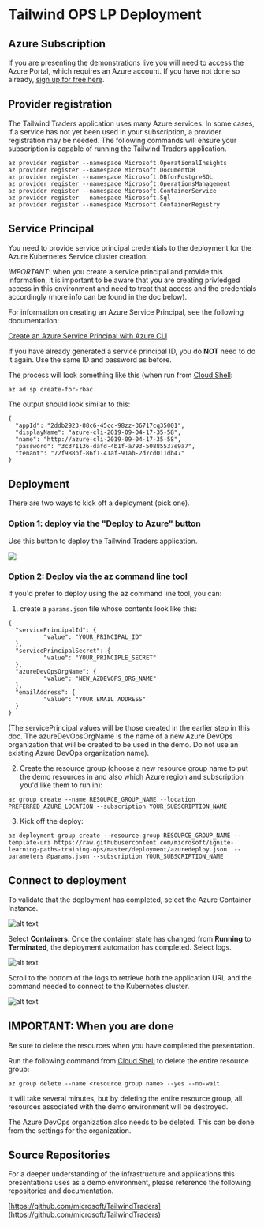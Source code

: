 # Tailwind OPS LP Deployment

## Azure Subscription

If you are presenting the demonstrations live you will need to access the Azure Portal, which requires an Azure account. If you have not done so already, [sign up for free here](https://portal.azure.com).

## Provider registration

The Tailwind Traders application uses many Azure services. In some cases, if a service has not yet been used in your subscription, a provider registration may be needed. The following commands will ensure your subscription is capable of running the Tailwind Traders application.

```
az provider register --namespace Microsoft.OperationalInsights
az provider register --namespace Microsoft.DocumentDB
az provider register --namespace Microsoft.DBforPostgreSQL
az provider register --namespace Microsoft.OperationsManagement
az provider register --namespace Microsoft.ContainerService
az provider register --namespace Microsoft.Sql
az provider register --namespace Microsoft.ContainerRegistry
```

## Service Principal

You need to provide service principal credentials to the deployment for the Azure Kubernetes Service cluster creation.

*IMPORTANT*: when you create a service principal and provide this information, it is important to be aware that you are creating privledged access in this environment and need to treat that access and the credentials accordingly (more info can be found in the doc below).

For information on creating an Azure Service Principal, see the following documentation:

[Create an Azure Service Principal with Azure CLI](https://docs.microsoft.com/en-us/cli/azure/create-an-azure-service-principal-azure-cli?view=azure-cli-latest)

If you have already generated a service principal ID, you do **NOT** need to do it again. Use the same ID and password as before.

The process will look something like this (when run from [Cloud Shell](https://shell.azure.com):

``` az cli
az ad sp create-for-rbac
```

The output should look similar to this:

``` az cli
{
  "appId": "2ddb2923-88c6-45cc-98zz-36717cq35001",
  "displayName": "azure-cli-2019-09-04-17-35-58",
  "name": "http://azure-cli-2019-09-04-17-35-58",
  "password": "3c371136-dafd-4b1f-a793-50885537e9a7",
  "tenant": "72f988bf-86f1-41af-91ab-2d7cd011db47"
}
```

## Deployment

There are two ways to kick off a deployment (pick one).

### Option 1: deploy via the "Deploy to Azure" button

Use this button to deploy the Tailwind Traders application.

<a href="https://portal.azure.com/#create/Microsoft.Template/uri/https%3A%2F%2Fraw.githubusercontent.com%2Fmicrosoft%2Fignite-learning-paths-training-ops%2Fmaster%2Fdeployment%2Fazuredeploy.json" target="_blank">
 <img src="http://azuredeploy.net/deploybutton.png"/>
</a>

### Option 2: Deploy via the az command line tool

If you'd prefer to deploy using the az command line tool, you can:

1) create a ```params.json``` file whose contents look like this:

```
{
  "servicePrincipalId": {
          "value": "YOUR_PRINCIPAL_ID"
  },
  "servicePrincipalSecret": {
          "value": "YOUR_PRINCIPLE_SECRET"
  },
  "azureDevOpsOrgName": {
          "value": "NEW_AZDEVOPS_ORG_NAME"
  },
  "emailAddress": {
          "value": "YOUR EMAIL ADDRESS"
  }
}
```

(The servicePrincipal values will be those created in the earlier step in this doc. The azureDevOpsOrgName is the name of a new Azure DevOps organization that will be created to be used in the demo. Do not use an existing Azure DevOps organization name).

2) Create the resource group (choose a new resource group name to put the demo resources in and also which Azure region and subscription you'd like them to run in):

```
az group create --name RESOURCE_GROUP_NAME --location PREFERRED_AZURE_LOCATION --subscription YOUR_SUBSCRIPTION_NAME
```

3) Kick off the deploy:

```
az deployment group create --resource-group RESOURCE_GROUP_NAME --template-uri https://raw.githubusercontent.com/microsoft/ignite-learning-paths-training-ops/master/deployment/azuredeploy.json  --parameters @params.json --subscription YOUR_SUBSCRIPTION_NAME
```

## Connect to deployment

To validate that the deployment has completed, select the Azure Container Instance.

![alt text](./images/aci.jpg)

Select **Containers**. Once the container state has changed from **Running** to **Terminated**, the deployment automation has completed. Select logs.

![alt text](./images/logs.jpg)

Scroll to the bottom of the logs to retrieve both the application URL and the command needed to connect to the Kubernetes cluster.

![alt text](./images/connection.jpg)

## **IMPORTANT:** When you are done

Be sure to delete the resources when you have completed the presentation.

Run the following command from [Cloud Shell](https://shell.azure.com) to delete the entire resource group:

```
az group delete --name <resource group name> --yes --no-wait
```

It will take several minutes, but by deleting the entire resource group, all resources associated with the demo environment will be destroyed.

The Azure DevOps organization also needs to be deleted. This can be done from the settings for the organization.

## Source Repositories

For a deeper understanding of the infrastructure and applications this presentations uses as a demo environment, please reference the following repositories and documentation.

[https://github.com/microsoft/TailwindTraders](https://github.com/microsoft/TailwindTraders)
